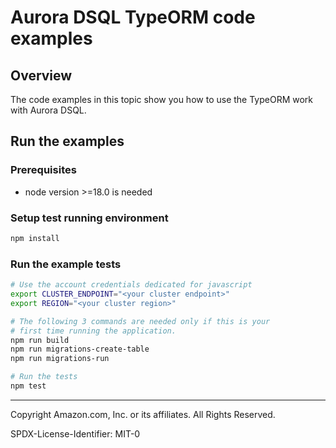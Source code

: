 # Aurora DSQL TypeORM code examples

## Overview

The code examples in this topic show you how to use the TypeORM work with Aurora DSQL. 

## Run the examples

### Prerequisites

* node version >=18.0 is needed

### Setup test running environment 

```sh
npm install
```

### Run the example tests

```sh
# Use the account credentials dedicated for javascript
export CLUSTER_ENDPOINT="<your cluster endpoint>"
export REGION="<your cluster region>"
```

```sh
# The following 3 commands are needed only if this is your 
# first time running the application.
npm run build
npm run migrations-create-table
npm run migrations-run

# Run the tests
npm test
```

---

Copyright Amazon.com, Inc. or its affiliates. All Rights Reserved. 

SPDX-License-Identifier: MIT-0
